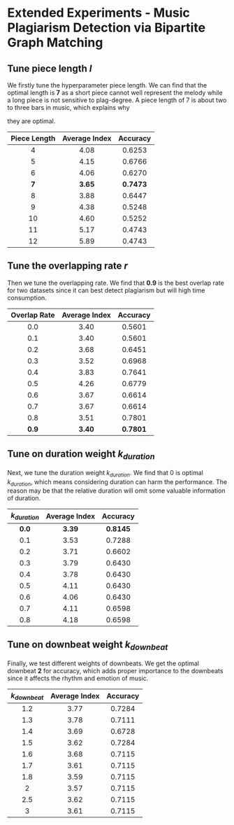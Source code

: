 # Extended Experiments - Music Plagiarism Detection via Bipartite Graph Matching



## Tune piece length $l$

We firstly tune the hyperparameter piece length. We can find that the optimal length is **7** as a short piece cannot well represent the melody while a long piece is not sensitive to plag-degree. A piece length of 7 is about two to three bars in music, which explains why

they are optimal.

| Piece Length | Average Index |  Accuracy  |
| :----------: | :-----------: | :--------: |
|      4       |     4.08      |   0.6253   |
|      5       |     4.15      |   0.6766   |
|      6       |     4.06      |   0.6270   |
|    **7**     |   **3.65**    | **0.7473** |
|      8       |     3.88      |   0.6447   |
|      9       |     4.38      |   0.5248   |
|      10      |     4.60      |   0.5252   |
|      11      |     5.17      |   0.4743   |
|      12      |     5.89      |   0.4743   |



## Tune the overlapping rate $r$

Then we tune the overlapping rate. We find that **0.9** is the best overlap rate for two datasets since it can best detect plagiarism but will high time consumption.

| Overlap Rate | Average Index |  Accuracy  |
| :----------: | :-----------: | :--------: |
|     0.0      |     3.40      |   0.5601   |
|     0.1      |     3.40      |   0.5601   |
|     0.2      |     3.68      |   0.6451   |
|     0.3      |     3.52      |   0.6968   |
|     0.4      |     3.83      |   0.7641   |
|     0.5      |     4.26      |   0.6779   |
|     0.6      |     3.67      |   0.6614   |
|     0.7      |     3.67      |   0.6614   |
|     0.8      |     3.51      |   0.7801   |
|   **0.9**    |   **3.40**    | **0.7801** |



## Tune on duration weight $k_{duration}$

Next, we tune the duration weight $k_{duration}$. We find that 0 is optimal $k_{duration}$, which means considering duration can harm the performance. The reason may be that the relative duration will omit some valuable information of duration.

| $k_{duration}$ | Average Index |  Accuracy  |
| :------------: | :-----------: | :--------: |
|    **0.0**     |   **3.39**    | **0.8145** |
|      0.1       |     3.53      |   0.7288   |
|      0.2       |     3.71      |   0.6602   |
|      0.3       |     3.79      |   0.6430   |
|      0.4       |     3.78      |   0.6430   |
|      0.5       |     4.11      |   0.6430   |
|      0.6       |     4.06      |   0.6430   |
|      0.7       |     4.11      |   0.6598   |
|      0.8       |     4.18      |   0.6598   |



## Tune on downbeat weight $k_{downbeat}$

Finally, we test different weights of downbeats.  We get the optimal downbeat **2** for accuracy, which adds proper importance to the downbeats since it affects the rhythm and emotion of music.

| $k_{downbeat}$ | Average Index | Accuracy |
| :------------: | :-----------: | :------: |
|      1.2       |     3.77      |  0.7284  |
|      1.3       |     3.78      |  0.7111  |
|      1.4       |     3.69      |  0.6728  |
|      1.5       |     3.62      |  0.7284  |
|      1.6       |     3.68      |  0.7115  |
|      1.7       |     3.61      |  0.7115  |
|      1.8       |     3.59      |  0.7115  |
|       2        |     3.57      |  0.7115  |
|      2.5       |     3.62      |  0.7115  |
|       3        |     3.61      |  0.7115  |


